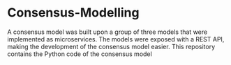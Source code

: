 # Consensus-Modelling
A consensus model was built upon a group of three models that were implemented as microservices. The models were exposed with a REST API, making the development of the consensus model easier. This repository contains the Python code of the consensus model
